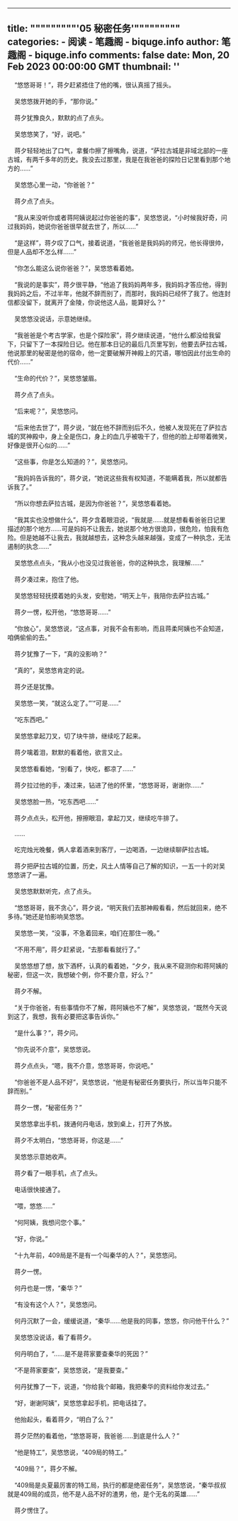 
---
title: """""""""'05 秘密任务'"""""""""
categories: 
    - 阅读
    - 笔趣阁 - biquge.info
author: 笔趣阁 - biquge.info
comments: false
date: Mon, 20 Feb 2023 00:00:00 GMT
thumbnail: ''
---

<div>   
    “悠悠哥哥！”，蒋夕赶紧捂住了他的嘴，很认真摇了摇头。<br><br>    吴悠悠拨开她的手，“那你说。”<br><br>    蒋夕犹豫良久，默默的点了点头。<br><br>    吴悠悠笑了，“好，说吧。”<br><br>    蒋夕轻轻地出了口气，拿餐巾擦了擦嘴角，说道，“萨拉古城是非域北部的一座古城，有两千多年的历史。我没去过那里，我是在我爸爸的探险日记里看到那个地方的……”<br><br>    吴悠悠心里一动，“你爸爸？”<br><br>    蒋夕点了点头。<br><br>    “我从来没听你或者蒋阿姨说起过你爸爸的事”，吴悠悠说，“小时候我好奇，问过我妈妈，她说你爸爸很早就去世了，所以……”<br><br>    “是这样”，蒋夕叹了口气，接着说道，“我爸爸是我妈妈的师兄，他长得很帅，但是人品却不怎么样……”<br><br>    “你怎么能这么说你爸爸？”，吴悠悠看着她。<br><br>    “我说的是事实”，蒋夕很平静，“他追了我妈妈两年多，我妈妈才答应他，得到我妈妈之后，不过半年，他就不辞而别了，而那时，我妈妈已经怀了我了。他连封信都没留下，就离开了金陵，你说他这人品，能算好么？”<br><br>    吴悠悠没说话，示意她继续。<br><br>    “我爸爸是个考古学家，也是个探险家”，蒋夕继续说道，“他什么都没给我留下，只留下了一本探险日记。他在那本日记的最后几页里写到，他要去萨拉古城，他说那里的秘密是他的宿命，他一定要破解开神殿上的咒语，哪怕因此付出生命的代价……”<br><br>    “生命的代价？”，吴悠悠皱眉。<br><br>    蒋夕点了点头。<br><br>    “后来呢？”，吴悠悠问。<br><br>    “后来他去世了”，蒋夕说，“就在他不辞而别后不久，他被人发现死在了萨拉古城的冥神殿中，身上全是伤口，身上的血几乎被吸干了，但他的脸上却带着微笑，好像是很开心似的……”<br><br>    “这些事，你是怎么知道的？”，吴悠悠问。<br><br>    “我妈妈告诉我的”，蒋夕说，“她说这些我有权知道，不能瞒着我，所以就都告诉我了。”<br><br>    “所以你想去萨拉古城，是因为你爸爸？”，吴悠悠看着她。<br><br>    “我其实也没想做什么”，蒋夕含着眼泪说，“我就是……就是想看看爸爸日记里描述的那个地方……可是妈妈不让我去，她说那个地方很诡异，很危险，怕我有危险。但是她越不让我去，我就越想去，这种念头越来越强，变成了一种执念，无法遏制的执念……”<br><br>    吴悠悠点点头，“我从小也没见过我爸爸，你的这种执念，我理解……”<br><br>    蒋夕凑过来，抱住了他。<br><br>    吴悠悠轻轻抚摸着她的头发，安慰她，“明天上午，我陪你去萨拉古城。”<br><br>    蒋夕一愣，松开他，“悠悠哥哥……”<br><br>    “你放心”，吴悠悠说，“这点事，对我不会有影响，而且蒋柔阿姨也不会知道，咱俩偷偷的去。”<br><br>    蒋夕犹豫了一下，“真的没影响？”<br><br>    “真的”，吴悠悠肯定的说。<br><br>    蒋夕还是犹豫。<br><br>    吴悠悠一笑，“就这么定了。”’“可是……”<br><br>    “吃东西吧。”<br><br>    吴悠悠拿起刀叉，切了块牛排，继续吃了起来。<br><br>    蒋夕噙着泪，默默的看着他，欲言又止。<br><br>    吴悠悠看看她，“别看了，快吃，都凉了……”<br><br>    蒋夕拉过他的手，凑过来，钻进了他的怀里，“悠悠哥哥，谢谢你……”<br><br>    吴悠悠脸一热，“吃东西吧……”<br><br>    蒋夕点点头，松开他，擦擦眼泪，拿起刀叉，继续吃牛排了。<br><br>    ……<br><br>    吃完烛光晚餐，俩人拿着酒来到客厅，一边喝酒，一边继续聊萨拉古城。<br><br>    蒋夕把萨拉古城的位置，历史，风土人情等自己了解的知识，一五一十的对吴悠悠讲了一遍。<br><br>    吴悠悠默默听完，点了点头。<br><br>    “悠悠哥哥，我不贪心”，蒋夕说，“明天我们去那神殿看看，然后就回来，绝不多待。”她还是怕影响吴悠悠。<br><br>    吴悠悠一笑，“没事，不急着回来，咱们在那住一晚。”<br><br>    “不用不用”，蒋夕赶紧说，“去那看看就行了。”<br><br>    吴悠悠想了想，放下酒杯，认真的看着她，“夕夕，我从来不窥测你和蒋阿姨的秘密，但这一次，我想破个例，你不要介意，好么？”<br><br>    蒋夕不解。<br><br>    “关于你爸爸，有些事情你不了解，蒋阿姨也不了解”，吴悠悠说，“既然今天说到这了，我想，我有必要把这事告诉你。”<br><br>    “是什么事？”，蒋夕问。<br><br>    “你先说不介意”，吴悠悠说。<br><br>    蒋夕点点头，“嗯，我不介意，悠悠哥哥，你说吧。”<br><br>    “你爸爸不是人品不好”，吴悠悠说，“他是有秘密任务要执行，所以当年只能不辞而别。”<br><br>    蒋夕一愣，“秘密任务？”<br><br>    吴悠悠拿出手机，拨通何丹电话，放到桌上，打开了外放。<br><br>    蒋夕不太明白，“悠悠哥哥，你这是……”<br><br>    吴悠悠示意她收声。<br><br>    蒋夕看了一眼手机，点了点头。<br><br>    电话很快接通了。<br><br>    “喂，悠悠……”<br><br>    “何阿姨，我想问您个事。”<br><br>    “好，你说。”<br><br>    “十九年前，409局是不是有一个叫秦华的人？”，吴悠悠问。<br><br>    蒋夕一愣。<br><br>    何丹也是一愣，“秦华？”<br><br>    “有没有这个人？”，吴悠悠问。<br><br>    何丹沉默了一会，缓缓说道，“秦华……他是我的同事，悠悠，你问他干什么？”<br><br>    吴悠悠没说话，看了看蒋夕。<br><br>    何丹明白了，“……是不是蒋家要查秦华的死因？”<br><br>    “不是蒋家要查”，吴悠悠说，“是我要查。”<br><br>    何丹犹豫了一下，说道，“你给我个邮箱，我把秦华的资料给你发过去。”<br><br>    “好，谢谢阿姨”，吴悠悠拿起手机，把电话挂了。<br><br>    他抬起头，看着蒋夕，“明白了么？”<br><br>    蒋夕茫然的看着他，“悠悠哥哥，我爸爸……到底是什么人？”<br><br>    “他是特工”，吴悠悠说，“409局的特工。”<br><br>    “409局？”，蒋夕不解。<br><br>    “409局是炎夏最厉害的特工局，执行的都是绝密任务”，吴悠悠说，“秦华叔叔就是409局的成员，他不是人品不好的渣男，他，是个无名的英雄……”<br><br>    蒋夕愣住了。<br><br>    <!--over-->
  
</div>
            